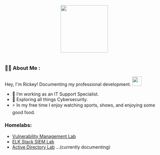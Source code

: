 <div id="header" align="center">
  <img src="https://media.giphy.com/media/5Y1miInt9GuFr7OkY4/giphy.gif" width="150"/>
</div>
<h1>
  
### :man_technologist: About Me :
Hey, I'm Rickey! Documenting my professional development. <img src="https://media.giphy.com/media/WUlplcMpOCEmTGBtBW/giphy.gif" width="30"> 
- :telescope: I’m working as an IT Support Specialist.
- :seedling: Exploring all things Cybersecurity.
- :zap: In my free time I enjoy watching sports, shows, and enjoying some good food. 

### Homelabs:
- [Vulnerability Management Lab](https://github.com/StarksRepo/Vulnerability-Management-Lab.git)
- [ELK Stack SIEM Lab](https://github.com/StarksRepo/Elastic-SIEM-Lab.git)
- [Active Directory Lab](https://github.com/StarksRepo/Active-Directory-Lab.git) ...(currently documenting)
